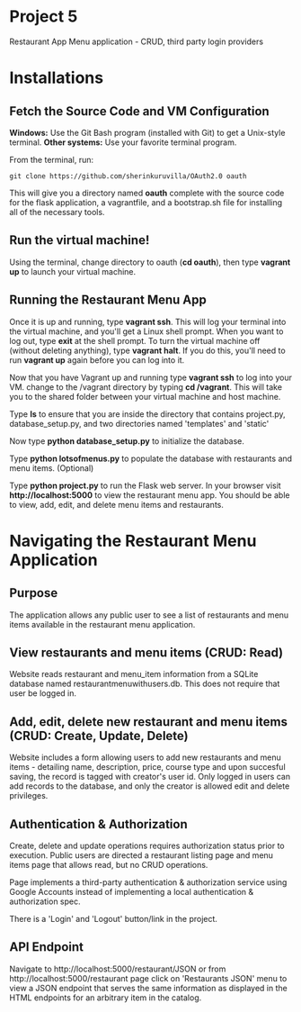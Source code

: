 # Project 5
Restaurant App Menu application - CRUD, third party login providers

# Installations
## Fetch the Source Code and VM Configuration

**Windows:** Use the Git Bash program (installed with Git) to get a Unix-style terminal.
**Other systems:** Use your favorite terminal program.

From the terminal, run:

    git clone https://github.com/sherinkuruvilla/OAuth2.0 oauth

This will give you a directory named **oauth** complete with the source code for the flask application, a vagrantfile, and a bootstrap.sh file for installing all of the necessary tools.

## Run the virtual machine!

Using the terminal, change directory to oauth (**cd oauth**), then type **vagrant up** to launch your virtual machine.


## Running the Restaurant Menu App
Once it is up and running, type **vagrant ssh**. This will log your terminal into the virtual machine, and you'll get a Linux shell prompt. When you want to log out, type **exit** at the shell prompt.  To turn the virtual machine off (without deleting anything), type **vagrant halt**. If you do this, you'll need to run **vagrant up** again before you can log into it.


Now that you have Vagrant up and running type **vagrant ssh** to log into your VM.  change to the /vagrant directory by typing **cd /vagrant**. This will take you to the shared folder between your virtual machine and host machine.

Type **ls** to ensure that you are inside the directory that contains project.py, database_setup.py, and two directories named 'templates' and 'static'

Now type **python database_setup.py** to initialize the database.

Type **python lotsofmenus.py** to populate the database with restaurants and menu items. (Optional)

Type **python project.py** to run the Flask web server. In your browser visit **http://localhost:5000** to view the restaurant menu app.  You should be able to view, add, edit, and delete menu items and restaurants.

# Navigating the Restaurant Menu Application
## Purpose
The application allows any public user to see a list of restaurants and menu items available in the restaurant menu application. 

## View restaurants and menu items (CRUD: Read)
Website reads restaurant and menu_item information from a SQLite database named restaurantmenuwithusers.db. This does not require that user be logged in.

## Add, edit, delete new restaurant and menu items (CRUD: Create, Update, Delete)
Website includes a form allowing users to add new restaurants and menu items - detailing name, description, price, course type and upon succesful saving, the record is tagged with creator's user id. Only logged in users can add records to the database, and only the creator is allowed edit and delete privileges.

## Authentication & Authorization
Create, delete and update operations requires authorization status prior to execution.  Public users are directed a restaurant listing page and menu items page that allows read, but no CRUD operations.

Page implements a third-party authentication & authorization service using Google Accounts instead of implementing a local authentication & authorization spec.

There is a 'Login' and 'Logout' button/link in the project. 

## API Endpoint
Navigate to http://localhost:5000/restaurant/JSON  or from http://localhost:5000/restaurant page click on 'Restaurants JSON' menu to view a JSON endpoint that serves the same information as displayed in the HTML endpoints for an arbitrary item in the catalog.



